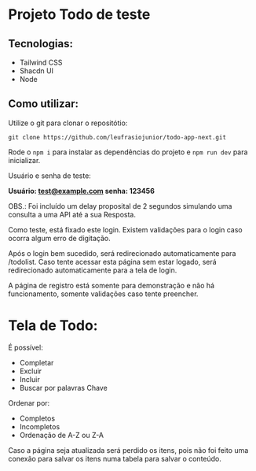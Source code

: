 # Projeto Todo de teste

## Tecnologias:

- Tailwind CSS
- Shacdn UI
- Node

## Como utilizar:

Utilize o git para clonar o repositótio:

    git clone https://github.com/leufrasiojunior/todo-app-next.git

Rode o `npm i` para instalar as dependências do projeto e `npm run dev` para inicializar.

Usuário e senha de teste:

**Usuário: test@example.com
senha: 123456**

OBS.: Foi incluído um delay proposital de 2 segundos simulando uma consulta a uma API até a sua Resposta.

Como teste, está fixado este login. Existem validações para o login caso ocorra algum erro de digitação.

Após o login bem sucedido, será redirecionado automaticamente para /todolist.
Caso tente acessar esta página sem estar logado, será redirecionado automaticamente para a tela de login.

A página de registro está somente para demonstração e não há funcionamento, somente validações caso tente preencher.

# Tela de Todo:

É possível:

- Completar
- Excluir
- Incluir
- Buscar por palavras Chave

Ordenar por:

- Completos
- Incompletos
- Ordenação de A-Z ou Z-A

Caso a página seja atualizada será perdido os itens, pois não foi feito uma conexão para salvar os itens numa tabela para salvar o conteúdo.
